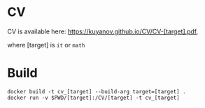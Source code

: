 # CV

CV is available here: https://kuyanov.github.io/CV/CV-[target].pdf,

where [target] is `it` or `math`

# Build

```
docker build -t cv_[target] --build-arg target=[target] .
docker run -v $PWD/[target]:/CV/[target] -t cv_[target]
```
